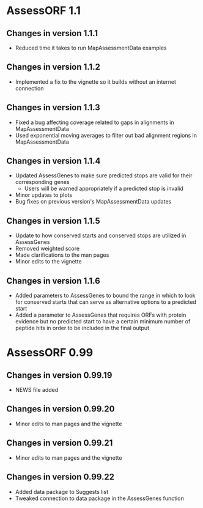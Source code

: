 # AssessORF 1.1

## Changes in version 1.1.1

* Reduced time it takes to run MapAssessmentData examples

## Changes in version 1.1.2

* Implemented a fix to the vignette so it builds without an internet connection

## Changes in version 1.1.3

* Fixed a bug affecting coverage related to gaps in alignments in MapAssessmentData
* Used exponential moving averages to filter out bad alignment regions in MapAssessmentData

## Changes in version 1.1.4

* Updated AssessGenes to make sure predicted stops are valid for their corresponding genes
  * Users will be warned appropriately if a predicted stop is invalid
* Minor updates to plots
* Bug fixes on previous version's MapAssessmentData updates

## Changes in version 1.1.5
* Update to how conserved starts and conserved stops are utilized in AssessGenes
* Removed weighted score
* Made clarifications to the man pages
* Minor edits to the vignette

## Changes in version 1.1.6
* Added parameters to AssessGenes to bound the range in which to look for conserved starts that can serve as alternative options to a predicted start
* Added a parameter to AssessGenes that requires ORFs with protein evidence but no predicted start to have a certain minimum number of peptide hits in order to be included in the final output

# AssessORF 0.99

## Changes in version 0.99.19

* NEWS file added

## Changes in version 0.99.20

* Minor edits to man pages and the vignette

## Changes in version 0.99.21

* Minor edits to man pages and the vignette

## Changes in version 0.99.22

* Added data package to Suggests list
* Tweaked connection to data package in the AssessGenes function
